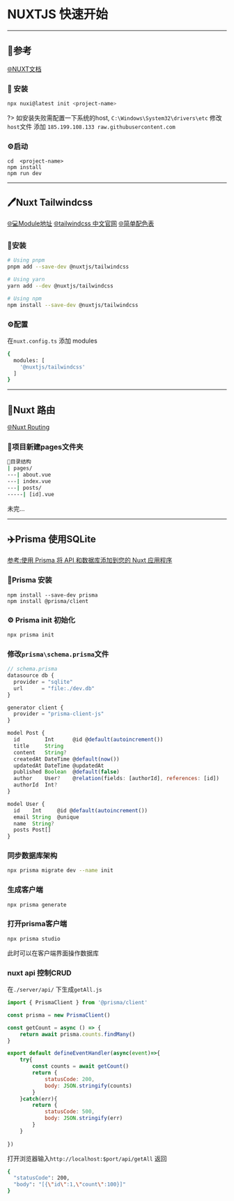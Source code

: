 # NUXTJS 快速开始
---
## :book:参考
[🌐NUXT文档](https://nuxt.com/docs/getting-started/installation)

### :hammer: 安装

```bash
npx nuxi@latest init <project-name>
```
?> 如安装失败需配置一下系统的host,
`C:\Windows\System32\drivers\etc` 修改 `host`文件
添加 `185.199.108.133 raw.githubusercontent.com`

### :gear:启动
```
cd  <project-name>
npm install
npm run dev
```

******

## :pen:Nuxt Tailwindcss

[🌐:computer:Module地址](https://nuxt.com/modules/tailwindcss)
[🌐tailwindcss 中文官网](https://www.tailwindcss.cn/)
[🌐简单配色表](https://www.peisebiao.com/)
### :hammer:安装
```bash
# Using pnpm
pnpm add --save-dev @nuxtjs/tailwindcss

# Using yarn
yarn add --dev @nuxtjs/tailwindcss

# Using npm
npm install --save-dev @nuxtjs/tailwindcss
```

### :gear:配置
在`nuxt.config.ts` 添加 modules
```bash
{
  modules: [
    '@nuxtjs/tailwindcss'
  ]
}
```

---
## :rocket:Nuxt 路由
[🌐Nuxt Routing](https://nuxt.com/docs/getting-started/routing)

### 📁项目新建pages文件夹

```sh
🎹目录结构
| pages/
---| about.vue
---| index.vue
---| posts/
-----| [id].vue
```

未完...

---
## ✈️Prisma 使用SQLite
[参考:使用 Prisma 将 API 和数据库添加到您的 Nuxt 应用程序](https://devpress.csdn.net/vue/62f14b6e7e668234661840b4.html)


### :hammer:Prisma 安装

```shell
npm install --save-dev prisma
npm install @prisma/client

```

### :gear: Prisma init 初始化
```sh
npx prisma init
```

### 修改`prisma\schema.prisma`文件
```js
// schema.prisma
datasource db {
  provider = "sqlite"
  url      = "file:./dev.db"
}

generator client {
  provider = "prisma-client-js"
}

model Post {
  id        Int      @id @default(autoincrement())
  title     String
  content   String?
  createdAt DateTime @default(now())
  updatedAt DateTime @updatedAt
  published Boolean  @default(false)
  author    User?    @relation(fields: [authorId], references: [id])
  authorId  Int?
}

model User {
  id    Int     @id @default(autoincrement())
  email String  @unique
  name  String?
  posts Post[]
}
```


### 同步数据库架构 
```sh
npx prisma migrate dev --name init
```

### 生成客户端
```sh
npx prisma generate
```

### 打开prisma客户端

```sh
npx prisma studio
```
此时可以在客户端界面操作数据库

### nuxt api 控制CRUD
在`./server/api/` 下生成`getAll.js`
```js
import { PrismaClient } from '@prisma/client'

const prisma = new PrismaClient()

const getCount = async () => {
    return await prisma.counts.findMany()
}

export default defineEventHandler(async(event)=>{
    try{
        const counts = await getCount()
        return {
            statusCode: 200,
            body: JSON.stringify(counts)
        }
    }catch(err){
        return {
            statusCode: 500,
            body: JSON.stringify(err)
        }
    }
    
})
```

打开浏览器输入`http://localhost:$port/api/getAll`
返回
```sh
{
  "statusCode": 200,
  "body": "[{\"id\":1,\"count\":100}]"
}
```




